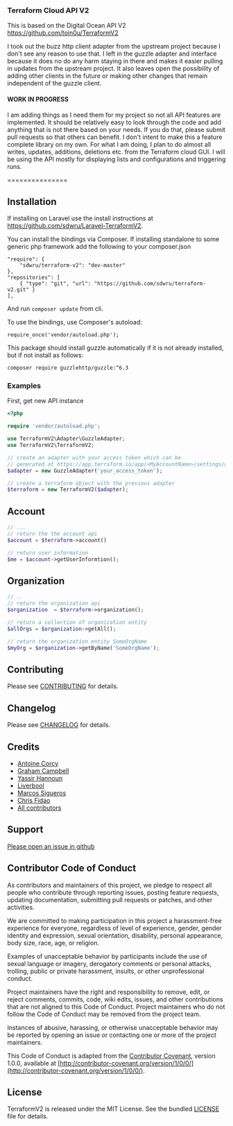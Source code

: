 ### Terraform Cloud API V2

This is based on the Digital Ocean API V2
https://github.com/toin0u/TerraformV2

I took out the buzz http client adapter from the upstream project because I don't see any reason to use that.  I left in the guzzle adapter and interface because it does no do any harm staying in there and makes it easier pulling in updates from the upstream project.  It also leaves open the possibility of adding other clients in the future or making other changes that remain independent of the guzzle client.

#### WORK IN PROGRESS

I am adding things as I need them for my project so not all API features are implemented.  It should be relatively easy to look through the code and add anything that is not there based on your needs.  If you do that, please submit pull requests so that others can benefit.  I don't intent to make this a feature complete library on my own.  For what I am doing, I plan to do almost all writes, updates, additions, deletions etc. from the Terraform cloud GUI.  I will be using the API mostly for displaying lists and configurations and triggering runs.

===============

Installation
------------

If installing on Laravel use the install instructions at https://github.com/sdwru/Laravel-TerraformV2.

You can install the bindings via Composer. If installing standalone to some generic php framework add the following to your composer.json
```
"require": {
    "sdwru/terraform-v2": "dev-master"
},
"repositories": [
    { "type": "git", "url": "https://github.com/sdwru/terraform-v2.git" }
],
```
And run `composer update` from cli.

To use the bindings, use Composer's autoload:
```
require_once('vendor/autoload.php');
```

This package should install guzzle automatically if it is not already installed, but if not install as follows:
```bash
composer require guzzlehttp/guzzle:^6.3
```
### Examples

First, get new API instance
```php
<?php

require 'vendor/autoload.php';

use TerraformV2\Adapter\GuzzleAdapter;
use TerraformV2\TerraformV2;

// create an adapter with your access token which can be
// generated at https://app.terraform.io/app/<MyAccountName>/settings/authentication-tokens
$adapter = new GuzzleAdapter('your_access_token');

// create a terraform object with the previous adapter
$terraform = new TerraformV2($adapter);
```
Account
-------
```php
// ...
// return the the account api
$account = $terraform->account()

// return user information
$me = $account->getUserInformtion();
````

Organization
------

```php
// ..
// return the organization api
$organization  = $terraform->organization();

// return a collection of organization entity
$allOrgs = $organization->getAll();

// return the organization entity SomeOrgName
$myOrg = $organization->getByName('SomeOrgName');
```

Contributing
------------

Please see [CONTRIBUTING](https://github.com/sdwru/terraform-v2/blob/master/CONTRIBUTING.md) for details.

Changelog
---------

Please see [CHANGELOG](https://github.com/toin0u/terraform-v2/blob/master/CHANGELOG.md) for details.

Credits
-------

* [Antoine Corcy](https://twitter.com/toin0u)
* [Graham Campbell](https://twitter.com/GrahamCampbell)
* [Yassir Hannoun](https://twitter.com/yassirh)
* [Liverbool](https://github.com/liverbool)
* [Marcos Sigueros](https://github.com/alrik11es)
* [Chris Fidao](https://github.com/fideloper)
* [All contributors](https://github.com/toin0u/AwxV2/contributors)

Support
-------

[Please open an issue in github](https://github.com/sdwru/terraform-v2/issues)

Contributor Code of Conduct
---------------------------

As contributors and maintainers of this project, we pledge to respect all people
who contribute through reporting issues, posting feature requests, updating
documentation, submitting pull requests or patches, and other activities.

We are committed to making participation in this project a harassment-free
experience for everyone, regardless of level of experience, gender, gender
identity and expression, sexual orientation, disability, personal appearance,
body size, race, age, or religion.

Examples of unacceptable behavior by participants include the use of sexual
language or imagery, derogatory comments or personal attacks, trolling, public
or private harassment, insults, or other unprofessional conduct.

Project maintainers have the right and responsibility to remove, edit, or reject
comments, commits, code, wiki edits, issues, and other contributions that are
not aligned to this Code of Conduct. Project maintainers who do not follow the
Code of Conduct may be removed from the project team.

Instances of abusive, harassing, or otherwise unacceptable behavior may be
reported by opening an issue or contacting one or more of the project
maintainers.

This Code of Conduct is adapted from the [Contributor
Covenant](http:contributor-covenant.org), version 1.0.0, available at
[http://contributor-covenant.org/version/1/0/0/](http://contributor-covenant.org/version/1/0/0/).

License
-------

TerraformV2 is released under the MIT License. See the bundled
[LICENSE](https://github.com/sdwru/terraform-v2/blob/master/LICENSE) file for details.
